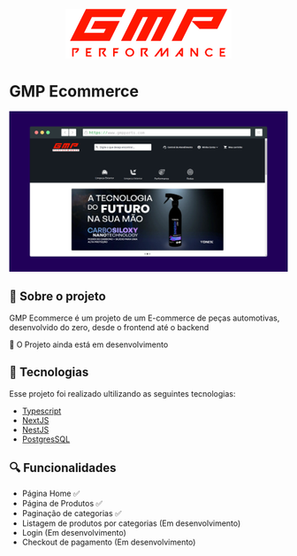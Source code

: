 <p align="center">
  <img alt="logo ecommerce" style="width: 300px" src="https://github.com/GustavoMendes21/ecommerce-gmp/blob/main/frontend/assets/logo-ecommerce.png?raw=true">
</p>

# GMP Ecommerce

<p align="center">
  <img alt="logo ecommerce" src="https://raw.githubusercontent.com/GustavoMendes21/ecommerce-gmp/main/frontend/assets/preview.png">
</p>



## 📜 Sobre o projeto
GMP Ecommerce é um projeto de um E-commerce de peças automotivas, desenvolvido do zero, desde o frontend até o backend

🚦 O Projeto ainda está em desenvolvimento


## 🧪 Tecnologias

Esse projeto foi realizado ultilizando as seguintes tecnologias: 

- [Typescript](https://www.typescriptlang.org/)
- [NextJS](https://nextjs.org/)
- [NestJS](https://nestjs.com/)
- [PostgresSQL](https://www.postgresql.org/)


## 🔍 Funcionalidades
- Página Home ✅
- Página de Produtos ✅
- Paginação de categorias ✅
- Listagem de produtos por categorias (Em desenvolvimento)
- Login (Em desenvolvimento)
- Checkout de pagamento (Em desenvolvimento)


